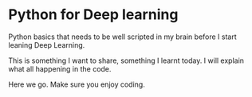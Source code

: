 # Python for Deep learning

Python basics that needs to be well scripted in my brain before I start leaning Deep Learning.

This is something I want to share, something I learnt today. I will explain what all happening in the code.

Here we go. Make sure you enjoy coding.
